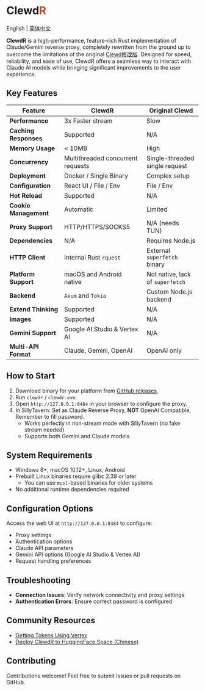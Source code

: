 # Clewd<span style="color:#CE422B">R</span>

English | [简体中文](./README_zh.md)

**ClewdR** is a high-performance, feature-rich Rust implementation of Claude/Gemini reverse proxy, completely rewritten from the ground up to overcome the limitations of the original [Clewd修改版](https://github.com/teralomaniac/clewd). Designed for speed, reliability, and ease of use, ClewdR offers a seamless way to interact with Claude AI models while bringing significant improvements to the user experience.

## Key Features

| Feature | ClewdR | Original Clewd |
|---------|--------|----------------|
| **Performance** | 3x Faster stream | Slow |
| **Caching Responses** |  Supported | N/A |
| **Memory Usage** | < 10MB | High |
| **Concurrency** | Multithreaded concurrent requests | Single-threaded single request |
| **Deployment** | Docker / Single Binary | Complex setup |
| **Configuration** | React UI / File / Env | File / Env |
| **Hot Reload** | Supported | N/A |
| **Cookie Management** | Automatic | Limited |
| **Proxy Support** | HTTP/HTTPS/SOCKS5 | N/A (needs TUN) |
| **Dependencies** | N/A | Requires Node.js |
| **HTTP Client** | Internal Rust `rquest` | External `superfetch` binary |
| **Platform Support** | macOS and Android native | Not native, lack of `superfetch` |
| **Backend** | `Axum` and `Tokio` | Custom Node.js backend |
| **Extend Thinking** | Supported | N/A |
| **Images** | Supported | N/A |
| **Gemini Support** | Google AI Studio & Vertex AI | N/A |
| **Multi-API Format** | Claude, Gemini, OpenAI | OpenAI only |

## How to Start

1. Download binary for your platform from [GitHub releases](https://github.com/xerxes-2/clewdr/releases).
2. Run `clewdr` / `clewdr.exe`.
3. Open `http://127.0.0.1:8484` in your browser to configure the proxy.
4. In SillyTavern: Set as Claude Reverse Proxy, **NOT** OpenAI Compatible. Remember to fill password.
   - Works perfectly in non-stream mode with SillyTavern (no fake stream needed)
   - Supports both Gemini and Claude models

## System Requirements

- Windows 8+, macOS 10.12+, Linux, Android
- Prebuilt Linux binaries require glibc 2.38 or later
  - You can use `musl`-based binaries for older systems
- No additional runtime dependencies required

## Configuration Options

Access the web UI at `http://127.0.0.1:8484` to configure:

- Proxy settings
- Authentication options
- Claude API parameters
- Gemini API options (Google AI Studio & Vertex AI)
- Request handling preferences

## Troubleshooting

- **Connection Issues**: Verify network connectivity and proxy settings
- **Authentication Errors**: Ensure correct password is configured

## Community Resources

- [Getting Tokens Using Vertex](./wiki/vertex.md)
- [Deploy ClewdR to HuggingFace Space (Chinese)](./wiki/hf-space.md)

## Contributing

Contributions welcome! Feel free to submit issues or pull requests on GitHub.
